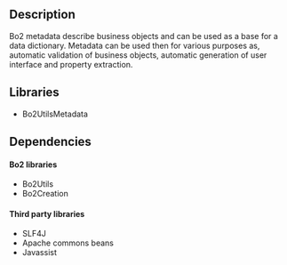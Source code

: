 ## Description ##
Bo2 metadata describe business objects and can be used as a base for a data dictionary. Metadata can be used then for various purposes as, automatic validation of business objects, automatic generation of user interface and property extraction.

## Libraries ##
  * Bo2UtilsMetadata

## Dependencies ##
#### Bo2 libraries ####
  * Bo2Utils
  * Bo2Creation
#### Third party libraries ####
  * SLF4J
  * Apache commons beans
  * Javassist